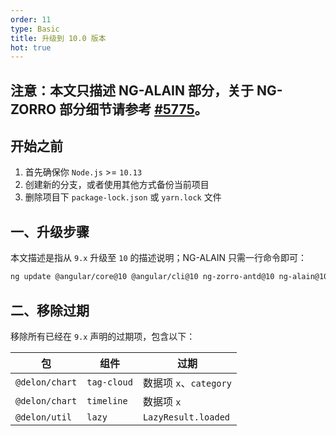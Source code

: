 ```yaml
---
order: 11
type: Basic
title: 升级到 10.0 版本
hot: true
---
```


## 注意：本文只描述 NG-ALAIN 部分，关于 NG-ZORRO 部分细节请参考 [#5775](https://github.com/NG-ZORRO/ng-zorro-antd/issues/5775)。

## 开始之前

1. 首先确保你 `Node.js` >= `10.13`
2. 创建新的分支，或者使用其他方式备份当前项目
3. 删除项目下 `package-lock.json` 或 `yarn.lock` 文件

## 一、升级步骤

本文描述是指从 `9.x` 升级至 `10` 的描述说明；NG-ALAIN 只需一行命令即可：

```bash
ng update @angular/core@10 @angular/cli@10 ng-zorro-antd@10 ng-alain@10
```

## 二、移除过期

移除所有已经在 `9.x` 声明的过期项，包含以下：

| 包 | 组件 | 过期 |
|---|----|-----|
| `@delon/chart` | `tag-cloud` | 数据项 `x`、`category` |
| `@delon/chart` | `timeline` | 数据项 `x` |
| `@delon/util` | `lazy` | `LazyResult.loaded` |